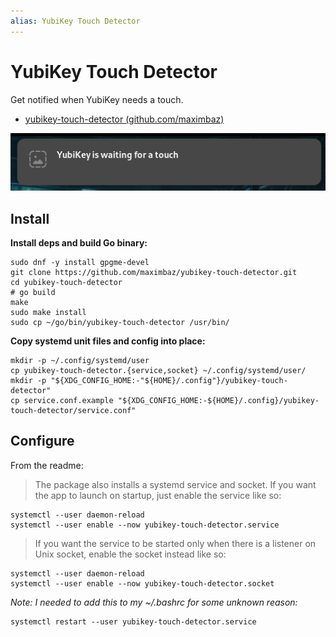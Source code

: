 ```yaml
---
alias: YubiKey Touch Detector
---
```

# YubiKey Touch Detector

Get notified when YubiKey needs a touch.

- [yubikey-touch-detector (github.com/maximbaz)](https://github.com/maximbaz/yubikey-touch-detector)

![](../assets/yubikey-is-waiting-for-a-touch.png)

## Install

**Install deps and build Go binary:**

```shell
sudo dnf -y install gpgme-devel
git clone https://github.com/maximbaz/yubikey-touch-detector.git
cd yubikey-touch-detector
# go build
make
sudo make install
sudo cp ~/go/bin/yubikey-touch-detector /usr/bin/
```

**Copy systemd unit files and config into place:**

```shell
mkdir -p ~/.config/systemd/user
cp yubikey-touch-detector.{service,socket} ~/.config/systemd/user/
mkdir -p "${XDG_CONFIG_HOME:-"${HOME}/.config"}/yubikey-touch-detector"
cp service.conf.example "${XDG_CONFIG_HOME:-${HOME}/.config}/yubikey-touch-detector/service.conf"
```

## Configure

From the readme:

> The package also installs a systemd service and socket. If you want the app to launch on startup, just enable the service like so:

```shell
systemctl --user daemon-reload
systemctl --user enable --now yubikey-touch-detector.service
```

> If you want the service to be started only when there is a listener on Unix socket, enable the socket instead like so:

```shell
systemctl --user daemon-reload
systemctl --user enable --now yubikey-touch-detector.socket
```

*Note: I needed to add this to my ~/.bashrc for some unknown reason:*

```
systemctl restart --user yubikey-touch-detector.service
```
